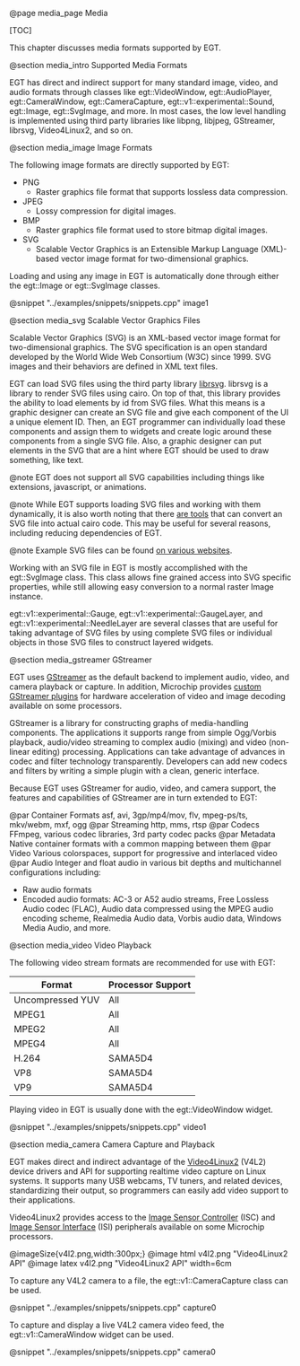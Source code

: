 @page media_page Media

[TOC]

This chapter discusses media formats supported by EGT.

@section media_intro Supported Media Formats

EGT has direct and indirect support for many standard image, video, and
audio formats through classes like egt::VideoWindow, egt::AudioPlayer,
egt::CameraWindow, egt::CameraCapture, egt::v1::experimental::Sound,
egt::Image, egt::SvgImage, and more.  In most cases, the low level handling is
implemented using third party libraries like libpng, libjpeg, GStreamer, librsvg,
Video4Linux2, and so on.

@section media_image Image Formats

The following image formats are directly supported by EGT:
- PNG
  - Raster graphics file format that supports lossless data compression.
- JPEG
  - Lossy compression for digital images.
- BMP
  - Raster graphics file format used to store bitmap digital images.
- SVG
  - Scalable Vector Graphics is an Extensible Markup Language (XML)-based vector
  image format for two-dimensional graphics.

Loading and using any image in EGT is automatically done through either the
egt::Image or egt::SvgImage classes.

@snippet "../examples/snippets/snippets.cpp" image1

@section media_svg Scalable Vector Graphics Files

Scalable Vector Graphics (SVG) is an XML-based vector image format for
two-dimensional graphics. The SVG specification is an open standard developed
by the World Wide Web Consortium (W3C) since 1999. SVG images and their
behaviors are defined in XML text files.

EGT can load SVG files using the third party library
[librsvg](https://github.com/GNOME/librsvg).  librsvg is a library to render SVG
files using cairo.  On top of that, this library provides the ability to load
elements by id from SVG files.  What this means is a graphic designer can create
an SVG file and give each component of the UI a unique element ID.  Then, an EGT
programmer can individually load these components and assign them to widgets and
create logic around these components from a single SVG file.  Also, a graphic
designer can put elements in the SVG that are a hint where EGT should be used to
draw something, like text.

@note EGT does not support all SVG capabilities including things like
extensions, javascript, or animations.

@note While EGT supports loading SVG files and working with them dynamically, it
is also worth noting that there [are tools](https://github.com/akrinke/svg2cairo)
that can convert an SVG file into actual cairo code.  This may be useful for
several reasons, including reducing dependencies of EGT.

@note Example SVG files can be found
[on various websites](https://dev.w3.org/SVG/tools/svgweb/samples/svg-files/).

Working with an SVG file in EGT is mostly accomplished with the egt::SvgImage class.
This class allows fine grained access into SVG specific properties,
while still allowing easy conversion to a normal raster Image instance.

egt::v1::experimental::Gauge, egt::v1::experimental::GaugeLayer, and
egt::v1::experimental::NeedleLayer are several classes that are useful for taking
advantage of SVG files by using complete SVG files or individual objects in
those SVG files to construct layered widgets.

@section media_gstreamer GStreamer

EGT uses [GStreamer](https://gstreamer.freedesktop.org) as the default backend
to implement audio, video, and camera playback or capture.  In addition,
Microchip provides [custom GStreamer plugins](https://github.com/linux4sam/gst1-hantro-g1)
for hardware acceleration of video and image decoding available on some
processors.

GStreamer is a library for constructing graphs of media-handling components. The
applications it supports range from simple Ogg/Vorbis playback, audio/video
streaming to complex audio (mixing) and video (non-linear editing) processing.
Applications can take advantage of advances in codec and filter technology
transparently. Developers can add new codecs and filters by writing a simple
plugin with a clean, generic interface.

Because EGT uses GStreamer for audio, video, and camera support, the features
and capabilities of GStreamer are in turn extended to EGT:

@par Container Formats
asf, avi, 3gp/mp4/mov, flv, mpeg-ps/ts, mkv/webm, mxf, ogg
@par Streaming
http, mms, rtsp
@par Codecs
FFmpeg, various codec libraries, 3rd party codec packs
@par Metadata
Native container formats with a common mapping between them
@par Video
 Various colorspaces, support for progressive and interlaced video
@par Audio
Integer and float audio in various bit depths and multichannel configurations including:
 - Raw audio formats
 - Encoded audio formats: AC-3 or A52 audio streams, Free Lossless Audio codec (FLAC), Audio data compressed using the MPEG audio encoding scheme, Realmedia Audio data, Vorbis audio data, Windows Media Audio, and more.

@section media_video Video Playback

The following video stream formats are recommended for use with EGT:

Format           | Processor Support
---------------- | -----------------
Uncompressed YUV | All
MPEG1            | All
MPEG2            | All
MPEG4            | All
H.264            | SAMA5D4
VP8              | SAMA5D4
VP9              | SAMA5D4

Playing video in EGT is usually done with the egt::VideoWindow widget.

@snippet "../examples/snippets/snippets.cpp" video1


@section media_camera Camera Capture and Playback

EGT makes direct and indirect advantage of the [Video4Linux2](https://linuxtv.org/docs.php) (V4L2)
device drivers and API for supporting realtime video capture on Linux systems.
It supports many USB webcams, TV tuners, and related devices, standardizing
their output, so programmers can easily add video support to their applications.

Video4Linux2 provides access to the [Image Sensor Controller](https://developerhelp.microchip.com/xwiki/bin/view/applications/linux4sam/faq/isc/) (ISC) and [Image Sensor Interface](https://developerhelp.microchip.com/xwiki/bin/view/applications/linux4sam/faq/isi-6/) (ISI) peripherals available on some Microchip processors.

@imageSize{v4l2.png,width:300px;}
@image html v4l2.png "Video4Linux2 API"
@image latex v4l2.png "Video4Linux2 API" width=6cm

To capture any V4L2 camera to a file, the egt::v1::CameraCapture
class can be used.

@snippet "../examples/snippets/snippets.cpp" capture0

To capture and display a live V4L2 camera video feed, the egt::v1::CameraWindow
widget can be used.

@snippet "../examples/snippets/snippets.cpp" camera0
